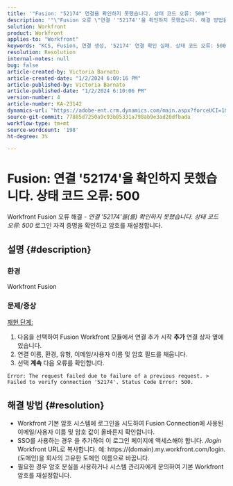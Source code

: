 ```yaml
---
title: '"Fusion: "52174" 연결을 확인하지 못했습니다. 상태 코드 오류: 500"'
description: '"\"Fusion 오류 \"연결 ''52174''을 확인하지 못했습니다. 해결 방법을 알아보십시오. 상태 코드 오류: 500\"\".'
solution: Workfront
product: Workfront
applies-to: "Workfront"
keywords: "KCS, Fusion, 연결 생성, '52174' 연결 확인 실패. 상태 코드 오류: 500, 오류, Adobe Workfront, Fusion, 문제 해결"
resolution: Resolution
internal-notes: null
bug: false
article-created-by: Victoria Barnato
article-created-date: "1/2/2024 6:09:16 PM"
article-published-by: Victoria Barnato
article-published-date: "1/2/2024 6:10:06 PM"
version-number: 4
article-number: KA-23142
dynamics-url: "https://adobe-ent.crm.dynamics.com/main.aspx?forceUCI=1&pagetype=entityrecord&etn=knowledgearticle&id=1faec205-9aa9-ee11-be37-6045bd006b25"
source-git-commit: 77885d7250a9c93b05331a798ab9e3ad20dfbada
workflow-type: tm+mt
source-wordcount: '198'
ht-degree: 3%

---
```


# Fusion: 연결 &#39;52174&#39;을 확인하지 못했습니다. 상태 코드 오류: 500


Workfront Fusion 오류 해결 - *연결 &#39;52174&#39;을(를) 확인하지 못했습니다. 상태 코드 오류: 500* 로그인 자격 증명을 확인하고 암호를 재설정합니다.

## 설명 {#description}


### 환경

Workfront Fusion

### 문제/증상

<u>재현 단계:</u>

1. 다음을 선택하여 Fusion Workfront 모듈에서 연결 추가 시작 <b>추가</b> 연결 상자 옆에 있습니다.
2. 연결 이름, 환경, 유형, 이메일/사용자 이름 및 암호 필드를 채웁니다.
3. 선택 <b>계속</b> 다음 오류를 확인합니다.



```
Error: The request failed due to failure of a previous request. > Failed to verify connection '52174'. Status Code Error: 500.
```



## 해결 방법 {#resolution}


- Workfront 기본 암호 시스템에 로그인을 시도하여 Fusion Connection에 사용된 이메일/사용자 이름 및 암호 값이 올바른지 확인합니다.
- SSO를 사용하는 경우 을 추가하여 이 로그인 페이지에 액세스해야 합니다. */login* Workfront URL로 복사합니다. 예: https://(domain).my.workfront.com/login. (도메인)을 회사의 고유한 도메인 이름으로 바꿉니다.
- 필요한 경우 암호 분실을 사용하거나 시스템 관리자에게 문의하여 기본 Workfront 암호를 재설정합니다.

